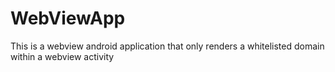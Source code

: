 # WebViewApp
This is a webview android application that only renders a whitelisted domain within a webview activity
